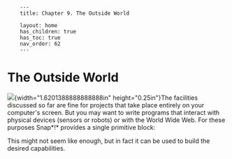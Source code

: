         ---
        title: Chapter 9. The Outside World

        layout: home
        has_children: true
        has_toc: true
        nav_order: 62
        ---

 The Outside World
=================

![](image148.png){width="1.6201388888888888in"
height="0.25in"}The facilities discussed so far are fine for projects
that take place entirely on your computer's screen. But you may want to
write programs that interact with physical devices (sensors or robots)
or with the World Wide Web. For these purposes Snap*!* provides a single
primitive block:

This might not seem like enough, but in fact it can be used to build the
desired capabilities.


